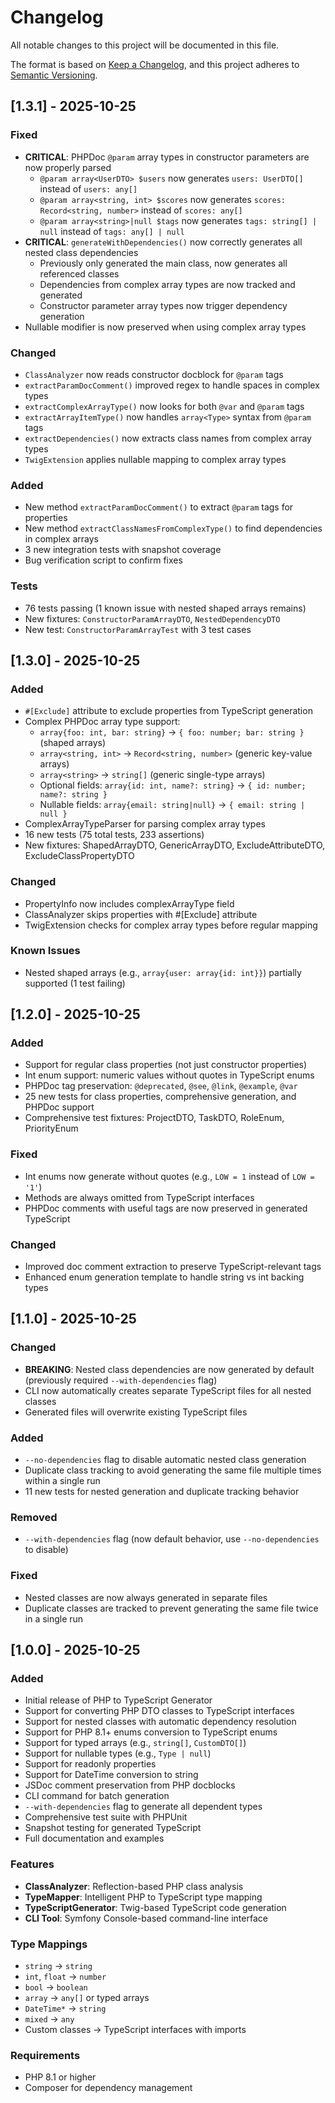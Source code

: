# Changelog

All notable changes to this project will be documented in this file.

The format is based on [Keep a Changelog](https://keepachangelog.com/en/1.0.0/),
and this project adheres to [Semantic Versioning](https://semver.org/spec/v2.0.0.html).

## [1.3.1] - 2025-10-25

### Fixed
- **CRITICAL**: PHPDoc `@param` array types in constructor parameters are now properly parsed
  - `@param array<UserDTO> $users` now generates `users: UserDTO[]` instead of `users: any[]`
  - `@param array<string, int> $scores` now generates `scores: Record<string, number>` instead of `scores: any[]`
  - `@param array<string>|null $tags` now generates `tags: string[] | null` instead of `tags: any[] | null`
- **CRITICAL**: `generateWithDependencies()` now correctly generates all nested class dependencies
  - Previously only generated the main class, now generates all referenced classes
  - Dependencies from complex array types are now tracked and generated
  - Constructor parameter array types now trigger dependency generation
- Nullable modifier is now preserved when using complex array types

### Changed
- `ClassAnalyzer` now reads constructor docblock for `@param` tags
- `extractParamDocComment()` improved regex to handle spaces in complex types
- `extractComplexArrayType()` now looks for both `@var` and `@param` tags
- `extractArrayItemType()` now handles `array<Type>` syntax from `@param` tags
- `extractDependencies()` now extracts class names from complex array types
- `TwigExtension` applies nullable mapping to complex array types

### Added
- New method `extractParamDocComment()` to extract `@param` tags for properties
- New method `extractClassNamesFromComplexType()` to find dependencies in complex arrays
- 3 new integration tests with snapshot coverage
- Bug verification script to confirm fixes

### Tests
- 76 tests passing (1 known issue with nested shaped arrays remains)
- New fixtures: `ConstructorParamArrayDTO`, `NestedDependencyDTO`
- New test: `ConstructorParamArrayTest` with 3 test cases

## [1.3.0] - 2025-10-25

### Added
- `#[Exclude]` attribute to exclude properties from TypeScript generation
- Complex PHPDoc array type support:
  - `array{foo: int, bar: string}` → `{ foo: number; bar: string }` (shaped arrays)
  - `array<string, int>` → `Record<string, number>` (generic key-value arrays)
  - `array<string>` → `string[]` (generic single-type arrays)
  - Optional fields: `array{id: int, name?: string}` → `{ id: number; name?: string }`
  - Nullable fields: `array{email: string|null}` → `{ email: string | null }`
- ComplexArrayTypeParser for parsing complex array types
- 16 new tests (75 total tests, 233 assertions)
- New fixtures: ShapedArrayDTO, GenericArrayDTO, ExcludeAttributeDTO, ExcludeClassPropertyDTO

### Changed
- PropertyInfo now includes complexArrayType field
- ClassAnalyzer skips properties with #[Exclude] attribute
- TwigExtension checks for complex array types before regular mapping

### Known Issues
- Nested shaped arrays (e.g., `array{user: array{id: int}}`) partially supported (1 test failing)

## [1.2.0] - 2025-10-25

### Added
- Support for regular class properties (not just constructor properties)
- Int enum support: numeric values without quotes in TypeScript enums
- PHPDoc tag preservation: `@deprecated`, `@see`, `@link`, `@example`, `@var`
- 25 new tests for class properties, comprehensive generation, and PHPDoc support
- Comprehensive test fixtures: ProjectDTO, TaskDTO, RoleEnum, PriorityEnum

### Fixed
- Int enums now generate without quotes (e.g., `LOW = 1` instead of `LOW = '1'`)
- Methods are always omitted from TypeScript interfaces
- PHPDoc comments with useful tags are now preserved in generated TypeScript

### Changed
- Improved doc comment extraction to preserve TypeScript-relevant tags
- Enhanced enum generation template to handle string vs int backing types

## [1.1.0] - 2025-10-25

### Changed
- **BREAKING**: Nested class dependencies are now generated by default (previously required `--with-dependencies` flag)
- CLI now automatically creates separate TypeScript files for all nested classes
- Generated files will overwrite existing TypeScript files

### Added
- `--no-dependencies` flag to disable automatic nested class generation
- Duplicate class tracking to avoid generating the same file multiple times within a single run
- 11 new tests for nested generation and duplicate tracking behavior

### Removed
- `--with-dependencies` flag (now default behavior, use `--no-dependencies` to disable)

### Fixed
- Nested classes are now always generated in separate files
- Duplicate classes are tracked to prevent generating the same file twice in a single run

## [1.0.0] - 2025-10-25

### Added
- Initial release of PHP to TypeScript Generator
- Support for converting PHP DTO classes to TypeScript interfaces
- Support for nested classes with automatic dependency resolution
- Support for PHP 8.1+ enums conversion to TypeScript enums
- Support for typed arrays (e.g., `string[]`, `CustomDTO[]`)
- Support for nullable types (e.g., `Type | null`)
- Support for readonly properties
- Support for DateTime conversion to string
- JSDoc comment preservation from PHP docblocks
- CLI command for batch generation
- `--with-dependencies` flag to generate all dependent types
- Comprehensive test suite with PHPUnit
- Snapshot testing for generated TypeScript
- Full documentation and examples

### Features
- **ClassAnalyzer**: Reflection-based PHP class analysis
- **TypeMapper**: Intelligent PHP to TypeScript type mapping
- **TypeScriptGenerator**: Twig-based TypeScript code generation
- **CLI Tool**: Symfony Console-based command-line interface

### Type Mappings
- `string` → `string`
- `int`, `float` → `number`
- `bool` → `boolean`
- `array` → `any[]` or typed arrays
- `DateTime*` → `string`
- `mixed` → `any`
- Custom classes → TypeScript interfaces with imports

### Requirements
- PHP 8.1 or higher
- Composer for dependency management
